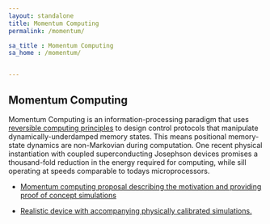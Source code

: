 ```yaml
---
layout: standalone
title: Momentum Computing
permalink: /momentum/

sa_title : Momentum Computing
sa_home : /momentum/


---
```

## Momentum Computing

 Momentum Computing is an information-processing paradigm that uses [reversible computing principles](/state_space/) to design control protocols that manipulate dynamically-underdamped memory states. This means positional memory-state dynamics are non-Markovian during computation. One recent physical instantiation with coupled superconducting Josephson devices promises a thousand-fold reduction in the energy required for computing, while sill operating at speeds comparable to todays microprocessors.

- [Momentum computing proposal describing the motivation and providing proof of concept simulations](/fredkin/) 

- [Realistic device with accompanying physically calibrated simulations.](/gslmc/)